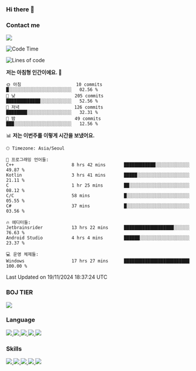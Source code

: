 ### Hi there 👋

<!-- Contact me-->
### Contact me
<a href="mailto:hiko1931@gmail.com">
    <img src="https://img.shields.io/badge/Gmail-D14836?logo=gmail&logoColor=white">
</a>

<!--START_SECTION:waka-->
![Code Time](http://img.shields.io/badge/Code%20Time-118%20hrs%2041%20mins-blue)

![Lines of code](https://img.shields.io/badge/%EC%A0%80%EB%8A%94%20%EC%97%AC%ED%83%9C%EA%B9%8C%EC%A7%80%20-3.3%20million%20%EC%A4%84%EC%9D%98%20%EC%BD%94%EB%93%9C%EB%A5%BC%20%EC%9E%91%EC%84%B1%ED%96%88%EC%96%B4%EC%9A%94.-blue)

**저는 아침형 인간이에요. 🐤** 

```text
🌞 아침                     10 commits          █░░░░░░░░░░░░░░░░░░░░░░░░   02.56 % 
🌆 낮　                     205 commits         █████████████░░░░░░░░░░░░   52.56 % 
🌃 저녁                     126 commits         ████████░░░░░░░░░░░░░░░░░   32.31 % 
🌙 밤　                     49 commits          ███░░░░░░░░░░░░░░░░░░░░░░   12.56 % 
```


📊 **저는 이번주를 이렇게 시간을 보냈어요.** 

```text
🕑︎ Timezone: Asia/Seoul

💬 프로그래밍 언어들: 
C++                      8 hrs 42 mins       ████████████░░░░░░░░░░░░░   49.87 % 
Kotlin                   3 hrs 41 mins       █████░░░░░░░░░░░░░░░░░░░░   21.11 % 
C                        1 hr 25 mins        ██░░░░░░░░░░░░░░░░░░░░░░░   08.12 % 
C/C                      58 mins             █░░░░░░░░░░░░░░░░░░░░░░░░   05.55 % 
C#                       37 mins             █░░░░░░░░░░░░░░░░░░░░░░░░   03.56 % 

🔥 에디터들: 
Jetbrainsrider           13 hrs 22 mins      ███████████████████░░░░░░   76.63 % 
Android Studio           4 hrs 4 mins        ██████░░░░░░░░░░░░░░░░░░░   23.37 % 

💻 운영 체제들: 
Windows                  17 hrs 27 mins      █████████████████████████   100.00 % 
```


 Last Updated on 19/11/2024 18:37:24 UTC
<!--END_SECTION:waka-->

<!-- BOJ -->
### BOJ TIER
[![](http://mazassumnida.wtf/api/v2/generate_badge?boj=swifter)](https://solved.ac/swifter)

### Language
<a href="https://java.com">
    <img src="https://img.shields.io/badge/Java-007396?logo=java&logoColor=white">
</a>
<a href="https://kotlinlang.org">
    <img src="https://img.shields.io/badge/Kotlin-7F52FF?logo=kotlin&logoColor=white">
</a>
<a href="https://developer.mozilla.org/ko/docs/Web/JavaScript">
    <img src="https://img.shields.io/badge/JavaScript-F7DF1E?logo=javascript&logoColor=white">
</a>
<a href="https://isocpp.org/">
    <img src="https://img.shields.io/badge/C++-00599C?logo=cplusplus&logoColor=white">
</a>
<a href="https://learn.microsoft.com/ko-kr/dotnet/csharp/">
    <img src="https://img.shields.io/badge/csharp-239120?logo=csharp&logoColor=white">
</a>


### Skills
<a href="https://developer.android.com">
    <img src="https://img.shields.io/badge/Android-3DDC84?logo=android&logoColor=white">
</a>
<a href="https://reactivex.io">
    <img src="https://img.shields.io/badge/ReactiveX-B7178C?logo=ReactiveX&logoColor=white">
</a>
<a href="https://nodejs.org">
    <img src="https://img.shields.io/badge/Node.js-339933?logo=node.js&logoColor=white">
</a>
<a href="https://unity.com/kr">
    <img src="https://img.shields.io/badge/unity-FFFFFF?logo=unity&logoColor=black">
</a>
<a href="https://www.unrealengine.com/ko">
    <img src="https://img.shields.io/badge/unrealengine-0E1128?logo=unrealengine&logoColor=white">
</a>
